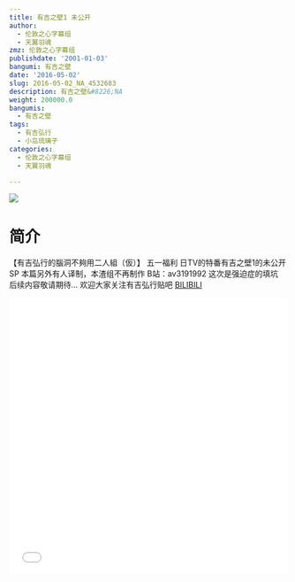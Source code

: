 ```yaml
---
title: 有吉之壁1 未公开
author:
  - 伦敦之心字幕组
  - 天翼羽魂
zmz: 伦敦之心字幕组
publishdate: '2001-01-03'
bangumi: 有吉之壁
date: '2016-05-02'
slug: 2016-05-02_NA_4532683
description: 有吉之壁&#8226;NA
weight: 200000.0
bangumis:
  - 有吉之壁
tags:
  - 有吉弘行
  - 小岛琉璃子
categories:
  - 伦敦之心字幕组
  - 天翼羽魂

---
```

![](https://i.imgur.com/sc3s47b.png)
# 简介  
【有吉弘行的腦洞不夠用二人組（仮）】 五一福利 日TV的特番有吉之壁1的未公开SP
本篇另外有人译制，本渣组不再制作 B站：av3191992 
这次是强迫症的填坑 后续内容敬请期待...
欢迎大家关注有吉弘行贴吧
  [BILIBILI](https://www.bilibili.com/video/av4532683/)

<div class="vcontainer">  <iframe class='video' src="//www.bilibili.com/html/html5player.html?cid=7349847&aid=4532683" width="100%" height="500" frameborder="0" allowfullscreen="allowfullscreen"></iframe></div>
